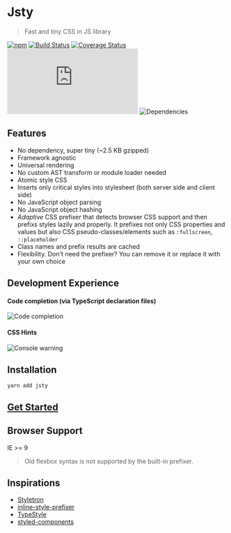 # Jsty
> Fast and tiny CSS in JS library

[![npm](https://img.shields.io/npm/v/jsty.svg)](https://www.npmjs.com/package/jsty)
[![Build Status](https://travis-ci.org/jas-chen/jsty.svg)](https://travis-ci.org/jas-chen/jsty)
[![Coverage Status](https://coveralls.io/repos/github/jas-chen/jsty/badge.svg?branch=master)](https://coveralls.io/github/jas-chen/jsty?branch=master)
![gzip size](http://img.badgesize.io/https://unpkg.com/jsty@0.8.0/dist/jsty.min.js?compression=gzip&label=gzip%20size)
![Dependencies](https://david-dm.org/jas-chen/jsty.svg)

## Features
- No dependency, super tiny (~2.5 KB gzipped)
- Framework agnostic
- Universal rendering
- No custom AST transform or module loader needed
- Atomic style CSS
- Inserts only critical styles into stylesheet (both server side and client side)
- No JavaScript object parsing
- No JavaScript object hashing
- _Adaptive_ CSS prefixer that detects browser CSS support and then prefixs styles lazily and properly. It prefixes not only CSS properties and values but also CSS pseudo-classes/elements such as `:fullscreen`, `::placeholder`
- Class names and prefix results are cached
- Flexibility. Don't need the prefixer? You can remove it or replace it with your own choice


## Development Experience

#### Code completion (via TypeScript declaration files)
![Code completion](https://jas-chen.github.io/jsty/img/auto-completion.gif)

#### CSS Hints
![Console warning](https://jas-chen.github.io/jsty/img/console-warning.png)

## Installation
```
yarn add jsty
```

## [Get Started](https://jas-chen.github.io/)

## Browser Support
IE >= 9
> Old flexbox syntax is not supported by the built-in prefixer.


## Inspirations
- [Styletron](https://github.com/rtsao/styletron)
- [inline-style-prefixer](https://github.com/rofrischmann/inline-style-prefixer/)
- [TypeStyle](https://github.com/typestyle/typestyle)
- [styled-components](https://github.com/styled-components/styled-components)

